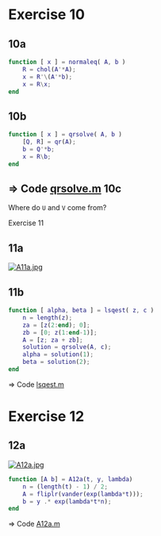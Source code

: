 Exercise 10
===========

10a
---

````matlab
function [ x ] = normaleq( A, b )
    R = chol(A'*A);
    x = R'\(A'*b);
    x = R\x;
end
````

10b
---

````matlab
function [ x ] = qrsolve( A, b )
    [Q, R] = qr(A);
    b = Q'*b;
    x = R\b;
end
`````

&rArr; Code [qrsolve.m](https://github.com/alshain/eth-numcse/blob/master/04/qrsolve.m)
10c
---

Where do `U` and `V` come from?


Exercise 11

11a
---
[![A11a.jpg](https://raw.github.com/alshain/eth-numcse/master/04/A11a_small.jpg)](https://github.com/alshain/eth-numcse/blob/master/04/A11a.jpg)

11b
---

````matlab
function [ alpha, beta ] = lsqest( z, c )
    n = length(z);
    za = [z(2:end); 0];
    zb = [0; z(1:end-1)];
    A = [z; za + zb];
    solution = qrsolve(A, c);
    alpha = solution(1);
    beta = solution(2);
end
````


&rArr; Code [lsqest.m](https://github.com/alshain/eth-numcse/blob/master/04/lsqest.m)

Exercise 12
===========

12a
----
[![A12a.jpg](https://raw.github.com/alshain/eth-numcse/master/04/A12a_small.jpg)](https://raw.github.com/alshain/eth-numcse/master/04/A12a.jpg)

````matlab
function [A b] = A12a(t, y, lambda)
    n = (length(t) - 1) / 2;
    A = fliplr(vander(exp(lambda*t)));
    b = y .* exp(lambda*t*n);
end
`````

&rArr; Code [A12a.m](https://github.com/alshain/eth-numcse/blob/master/04/A12a.m)


